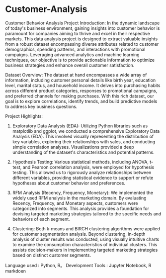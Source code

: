 # Customer-Analysis
Customer Behavior Analysis Project
Introduction:
In the dynamic landscape of today's business environment, gaining insights into customer behavior is paramount for companies aiming to thrive and excel in their respective markets. This data analysis project is designed to extract valuable insights from a robust dataset encompassing diverse attributes related to customer demographics, spending patterns, and interactions with promotional campaigns. Leveraging advanced analytics and machine learning techniques, our objective is to provide actionable information to optimize business strategies and enhance overall customer satisfaction.

Dataset Overview:
The dataset at hand encompasses a wide array of information, including customer personal details like birth year, education level, marital status, and household income. It delves into purchasing habits across different product categories, responses to promotional campaigns, and preferred channels for making purchases. With this rich dataset, our goal is to explore correlations, identify trends, and build predictive models to address key business questions.

Project Highlights:
1. Exploratory Data Analysis (EDA):
Utilizing Python libraries such as matplotlib and ggplot, we conducted a comprehensive Exploratory Data Analysis (EDA). This involved visually representing the distribution of key variables, exploring their relationships with sales, and conducting simple correlation analyses. Visualizations provided a deep understanding of the dataset's characteristics and potential patterns.

2. Hypothesis Testing:
Various statistical methods, including ANOVA, t-test, and Pearson correlation analysis, were employed for hypothesis testing. This allowed us to rigorously analyze relationships between different variables, providing statistical evidence to support or refute hypotheses about customer behavior and preferences.

3. RFM Analysis (Recency, Frequency, Monetary):
We implemented the widely used RFM analysis in the marketing domain. By evaluating Recency, Frequency, and Monetary aspects, customers were categorized into segments. This analysis provides a foundation for devising targeted marketing strategies tailored to the specific needs and behaviors of each segment.

4. Clustering:
Both k-means and BIRCH clustering algorithms were applied for customer segmentation analysis. Beyond clustering, in-depth analysis of cluster results was conducted, using visually intuitive charts to examine the consumption characteristics of individual clusters. This assists decision-makers in implementing targeted marketing strategies based on distinct customer segments.


Language used : Python, R。
Development Tools : Jupyter Notebook, R markdoen
